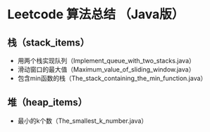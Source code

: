# Leetcode 算法总结 （Java版）

## 栈（stack_items）
- 用两个栈实现队列（Implement_queue_with_two_stacks.java）
- 滑动窗口的最大值（Maximum_value_of_sliding_window.java）
- 包含min函数的栈（The_stack_containing_the_min_function.java）

## 堆（heap_items）
- 最小的k个数（The_smallest_k_number.java）

